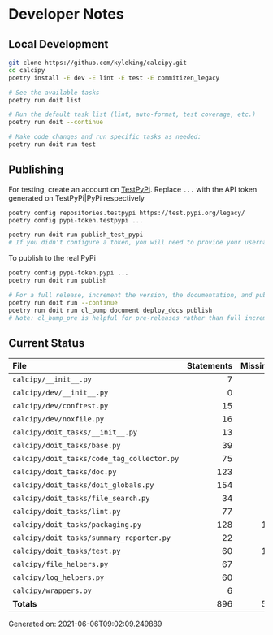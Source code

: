 # Developer Notes

## Local Development

```sh
git clone https://github.com/kyleking/calcipy.git
cd calcipy
poetry install -E dev -E lint -E test -E commitizen_legacy

# See the available tasks
poetry run doit list

# Run the default task list (lint, auto-format, test coverage, etc.)
poetry run doit --continue

# Make code changes and run specific tasks as needed:
poetry run doit run test
```

## Publishing

For testing, create an account on [TestPyPi](https://test.pypi.org/legacy/). Replace `...` with the API token generated on TestPyPi|PyPi respectively

```sh
poetry config repositories.testpypi https://test.pypi.org/legacy/
poetry config pypi-token.testpypi ...

poetry run doit run publish_test_pypi
# If you didn't configure a token, you will need to provide your username and password to publish
```

To publish to the real PyPi

```sh
poetry config pypi-token.pypi ...
poetry run doit run publish

# For a full release, increment the version, the documentation, and publish
poetry run doit run --continue
poetry run doit run cl_bump document deploy_docs publish
# Note: cl_bump_pre is helpful for pre-releases rather than full increments
```

## Current Status

<!-- {cts} COVERAGE -->
| File                                       |   Statements |   Missing |   Excluded | Coverage   |
|:-------------------------------------------|-------------:|----------:|-----------:|:-----------|
| `calcipy/__init__.py`                      |            7 |         0 |          0 | 100.0%     |
| `calcipy/dev/__init__.py`                  |            0 |         0 |          0 | 100.0%     |
| `calcipy/dev/conftest.py`                  |           15 |         0 |         22 | 100.0%     |
| `calcipy/dev/noxfile.py`                   |           16 |         0 |         62 | 100.0%     |
| `calcipy/doit_tasks/__init__.py`           |           13 |         0 |          0 | 100.0%     |
| `calcipy/doit_tasks/base.py`               |           39 |         7 |          3 | 82.1%      |
| `calcipy/doit_tasks/code_tag_collector.py` |           75 |         6 |          0 | 92.0%      |
| `calcipy/doit_tasks/doc.py`                |          123 |         5 |          5 | 95.9%      |
| `calcipy/doit_tasks/doit_globals.py`       |          154 |         3 |         10 | 98.1%      |
| `calcipy/doit_tasks/file_search.py`        |           34 |         0 |          2 | 100.0%     |
| `calcipy/doit_tasks/lint.py`               |           77 |         1 |          0 | 98.7%      |
| `calcipy/doit_tasks/packaging.py`          |          128 |        12 |          3 | 90.6%      |
| `calcipy/doit_tasks/summary_reporter.py`   |           22 |         0 |         36 | 100.0%     |
| `calcipy/doit_tasks/test.py`               |           60 |        11 |          0 | 81.7%      |
| `calcipy/file_helpers.py`                  |           67 |         3 |          3 | 95.5%      |
| `calcipy/log_helpers.py`                   |           60 |         6 |          2 | 90.0%      |
| `calcipy/wrappers.py`                      |            6 |         0 |          0 | 100.0%     |
| **Totals**                                 |          896 |        54 |        148 | 94.0%      |

Generated on: 2021-06-06T09:02:09.249889
<!-- {cte} -->
